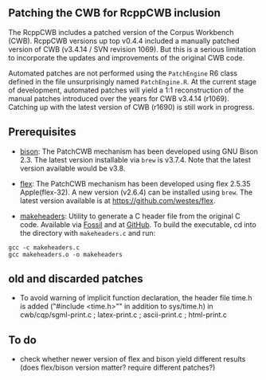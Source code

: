 ## Patching the CWB for RcppCWB inclusion

The RcppCWB includes a patched version of the Corpus Workbench (CWB). RcppCWB versions up top v0.4.4 included a manually patched version of CWB (v3.4.14 / SVN revision 1069). But this is a serious limitation to incorporate the updates and improvements of the original CWB code. 

Automated patches are not performed using the `PatchEngine` R6 class defined in the file unsurprisingly named `PatchEngine.R`. At the current stage of development, automated patches will yield a 1:1 reconstruction of the manual patches introduced over the years for CWB v3.4.14 (r1069). Catching up with the latest version of CWB (r1690) is still work in progress.


## Prerequisites

- [bison](https://www.gnu.org/software/bison/): The PatchCWB mechanism has been developed using GNU Bison 2.3. The latest version installable via `brew` is v3.7.4. Note that the latest version available would be v3.8.

- [flex](): The PatchCWB mechanism has been developed using flex 2.5.35 Apple(flex-32). A new version (v2.6.4) can be installed using `brew`. The latest version available is at https://github.com/westes/flex. 

- [makeheaders](): Utility to generate a C header file from the original C code. Available via [Fossil](https://fossil-scm.org/home/file/src/makeheaders.c) and at [GitHub](https://github.com/bjconlan/makeheaders.git). To build the executable, cd into the directory with `makeheaders.c` and run:

```{sh}
gcc -c makeheaders.c
gcc makeheaders.o -o makeheaders
```




## old and discarded patches

- To avoid warning of implicit function declaration, the header file time.h is added ("#include <time.h>"" in addition to sys/time.h) in cwb/cqp/sgml-print.c ; latex-print.c ; ascii-print.c ; html-print.c


## To do

- check whether newer version of flex and bison yield different results (does flex/bison version matter? require different patches?)